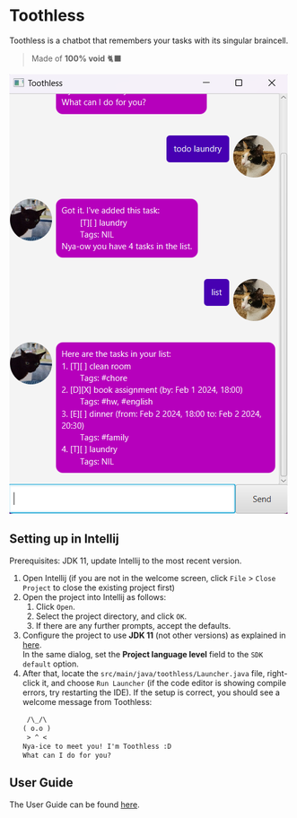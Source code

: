 # Toothless

Toothless is a chatbot that remembers your tasks with its singular braincell.
> Made of **100% void** 🐈‍⬛

![Screenshot of Toothless GUI](/docs/Ui.png)

## Setting up in Intellij

Prerequisites: JDK 11, update Intellij to the most recent version.

1. Open Intellij (if you are not in the welcome screen, click `File` > `Close Project` to close the existing project first)
2. Open the project into Intellij as follows:
   1. Click `Open`.
   2. Select the project directory, and click `OK`.
   3. If there are any further prompts, accept the defaults.
3. Configure the project to use **JDK 11** (not other versions) as explained in [here](https://www.jetbrains.com/help/idea/sdk.html#set-up-jdk).<br>
   In the same dialog, set the **Project language level** field to the `SDK default` option.
4. After that, locate the `src/main/java/toothless/Launcher.java` file, right-click it, and choose `Run Launcher` (if the code editor is showing compile errors, try restarting the IDE). If the setup is correct, you should see a welcome message from Toothless:
   ```
    /\_/\
   ( o.o )
    > ^ <
   Nya-ice to meet you! I'm Toothless :D
   What can I do for you?
   ```
## User Guide
The User Guide can be found [here](https://getsquared.github.io/ip/).
